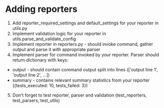 # Adding reporters

1. Add reporter_required_settings and default_settings for your reporter in utils.py
2. Implement validation logic for your reporter in utils.parse_and_validate_config
3. Implement reporter in reporters.py - should invoke command, gather output and parse it with appropriate parser
4. Implement parser for command invoked by your reporter. Parser should return dictionary with keys:
* output - should contain command output split into lines (['output line 1', 'output line 2', ...])
* summary - contains relevant summary statistics from your reporter ({tests_executed: 10, tests_failed: 3})
5. Don't forget to test reporter, parser and validation (test_reporters, test_parsers, test_utils)
